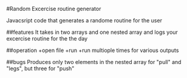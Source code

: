 #Random Excercise routine generator

Javacsript code that generates a randome routine for the user

##features
It takes in two arrays and one nested array and logs your excercise routine for the the day

##operation
+open file 
+run
+run multiople times for various outputs

##bugs
Produces only two elements in the nested array for "pull" and "legs", but three for "push"